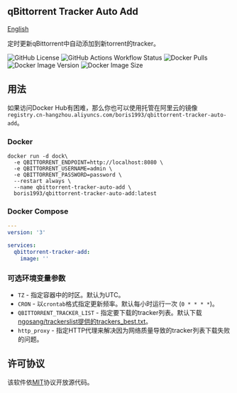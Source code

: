 qBittorrent Tracker Auto Add
--
[English](README.md)

定时更新qBittorrent中自动添加到新torrent的tracker。

![GitHub License](https://img.shields.io/github/license/boris1993/qbittorrent-tracker-auto-add)
![GitHub Actions Workflow Status](https://img.shields.io/github/actions/workflow/status/boris1993/qbittorrent-tracker-auto-add/build.yml)
![Docker Pulls](https://img.shields.io/docker/pulls/boris1993/qbittorrent-tracker-auto-add)
![Docker Image Version](https://img.shields.io/docker/v/boris1993/qbittorrent-tracker-auto-add)
![Docker Image Size](https://img.shields.io/docker/image-size/boris1993/qbittorrent-tracker-auto-add)

## 用法
如果访问Docker Hub有困难，那么你也可以使用托管在阿里云的镜像`registry.cn-hangzhou.aliyuncs.com/boris1993/qbittorrent-tracker-auto-add`。

### Docker
```shell
docker run -d dock\
  -e QBITTORRENT_ENDPOINT=http://localhost:8080 \
  -e QBITTORRENT_USERNAME=admin \
  -e QBITTORRENT_PASSWORD=password \
  --restart always \
  --name qbittorrent-tracker-auto-add \
  boris1993/qbittorrent-tracker-auto-add:latest
```

### Docker Compose
```yaml
---
version: '3'

services:
  qbittorrent-tracker-add:
    image: ''
```

### 可选环境变量参数

- `TZ` - 指定容器中的时区。默认为UTC。
- `CRON` - 以`crontab`格式指定更新频率。默认每小时运行一次 (`0 * * * *`)。
- `QBITTORRENT_TRACKER_LIST` - 指定要下载的tracker列表。默认下载[ngosang/trackerslist提供的trackers_best.txt](https://raw.githubusercontent.com/ngosang/trackerslist/master/trackers_best.txt)。
- `http_proxy` - 指定HTTP代理来解决因为网络质量导致的tracker列表下载失败的问题。

## 许可协议
该软件依[MIT](LICENSE)协议开放源代码。

